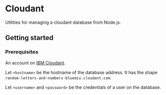 # Cloudant

Utilities for managing a cloudant database from Node.js. 

## Getting started

### Prerequisites

An account on [IBM Cloudant](https://www.ibm.com/cloud/cloudant).

Let `<hostname>` be the hostname of the database address. It has the shape `random-letters-and-numbers-bluemix.cloudant.com`. 

Let `<username>` and `<password>` be the credentials of a user on the database. 


